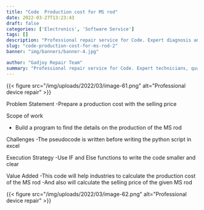 ```yaml
---
title: "Code  Production cost for MS rod"
date: 2022-03-27T13:23:43
draft: false
categories: ['Electronics', 'Software Service']
tags: []
description: "Professional repair service for Code. Expert diagnosis and quality repairs in Bangalore."
slug: "code-production-cost-for-ms-rod-2"
banner: "img/banners/banner-4.jpg"

author: "Gadjoy Repair Team"
summary: "Professional repair service for Code. Expert technicians, quality parts, warranty included."
---
```


{{< figure src="/img/uploads/2022/03/image-61.png" alt="Professional device repair" >}}

Problem Statement -Prepare a production cost with the selling price

Scope of work

- Build a program to find the details on the production of the MS rod

Challenges -The pseudocode is written before writing the python script in excel

Execution Strategy -Use IF and Else functions to write the code smaller and clear

Value Added -This code will help industries to calculate the production cost of the MS rod -And also will calculate the selling price of the given MS rod

{{< figure src="/img/uploads/2022/03/image-62.png" alt="Professional device repair" >}}